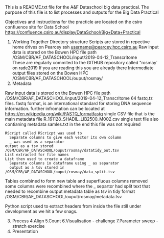 This is a README.txt file for the A&F Dataschool big data practical.
The purpose of this file is to list processes and outputs for the Big Data Practical


Objectives and instructions for the practicle are located on the csiro confluence site for Data School
https://confluence.csiro.au/display/DataSchool/Big+Data+Practical

1. Working Together
Directory structure
Scripts are stored in repective home drives on Pearcey
  ssh username@pearcey.hpc.csiro.au
 Raw input data is stored on the Bowen HPC
  file path 
  /OSM/CBR/AF_DATASCHOOL/input/2019-04-12_Transcritome  
These are regularly commited to the GITHUB repository called "rosmay' on rade2019
  If you are reading this you are already there
Intermediate output files stored on the Bowen HPC 
 /OSM/CBR/AF_DATASCHOOL/ouput/rosmay/
  2. Metadata
  
  Raw input data is stored on the Bowen HPC
  file path 
  /OSM/CBR/AF_DATASCHOOL/input/2019-04-12_Transcritome
    64 fastq.tz files.
      fastq format, is an international standard for storing DNA sequence information. 
      further infromation can be located at https://en.wikipedia.org/wiki/FASTQ_formatfastq
   single CSV file that is the main metadata file 
    R_161128_SHADIL_LIB2500_M002.csv 
     single text file also contianing metadata
      samles.txt
         in the end this file was not required
         
    RScript called RScricpt was used to
      Separate columns to give each vector its own column
      _ was used as a separator
    output as a tsv stored
    /OSM/CBR/AF_DATASCHOOL/ouput/rosmay/datatidy_out.tsv
    List extracted for file names
    List then used to create a dataframe
      Separate columns in dataframe using _ as separator
      output as a tsv stored in
    /OSM/CBR/AF_DATASCHOOL/ouput/rosmay/data_split.tsv
   Tables combined to form new table and superfluous columns removed
   some columns were recombined where the _ separtor had split text that needed to recombine
   output metadata table as tsv in tidy format
   /OSM/CBR/AF_DATASCHOOL/ouput/rosmay/metadata.tsv
   
   Python script used to extract headers from inside the file
   still under development as we hit a few snags.
   
3. Process
4.Align
5.Count
6.Visualisation - challenge
7.Parameter sweep - stretch exercise
8. Presentation



